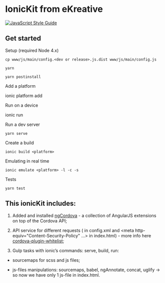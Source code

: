 # IonicKit from eKreative

[![JavaScript Style Guide](https://img.shields.io/badge/code_style-standard-brightgreen.svg)](https://standardjs.com)

## Get started

Setup (required Node 4.x)

    cp www/js/main/config.<dev or release>.js.dist www/js/main/config.js

    yarn

    yarn postinstall

Add a platform

   ionic platform add <platform>

Run on a device

   ionic run <platform>

Run a dev server

    yarn serve

Create a build

    ionic build <platform>

Emulating in real time

    ionic emulate <platform> -l -c -s

Tests

    yarn test

## This ionicKit includes:

1. Added and installed [ngCordova](http://ngcordova.com/) - a collection of AngularJS extensions on top of the Cordova API;

2. API service for different requests (<access origin="*"/> <allow-intent href="*"/> in config.xml and <meta http-equiv="Content-Security-Policy" ...> in index.html) - more info here [cordova-plugin-whitelist](https://github.com/apache/cordova-plugin-whitelist);

3. Gulp tasks with ionic’s commands: serve, build, run:

  * sourcemaps for scss and js files;

  * js-files manipulations: sourcemaps, babel, ngAnnotate, concat, uglify -> so now we have only 1 js-file in index.html.
